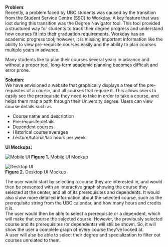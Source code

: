 **Problem**:  
Recently, a problem faced by UBC students was caused by the transition from the Student Service Centre (SSC) to Workday. A key feature that was lost during this transition was the Degree Navigator tool. This tool provided a structured way for students to track their degree progress and understand how courses fit into their graduation requirements. Workday has an academic progress tool; however, it is missing important information like the ability to view pre-requisite courses easily and the ability to plan courses multiple years in advance.

Many students like to plan their courses several years in advance and without a proper tool, long-term academic planning becomes difficult and error prone.

**Solution:**  
We have envisioned a website that graphically displays a tree of the pre-requisites of a course, and all courses that require it. This allows users to easily see the prerequisite they need to take in order to take a course, and helps them map a path through their University degree. Users can view course details such as

* Course name and description  
* Pre-requisite details  
* Dependent courses   
* Historical course averages  
* Lecture/tutorial/lab hours per week

**UI Mockups:**

![Mobile UI](https://github.com/CPEN-221-2024/project-meriadoc-gradmap/blob/main/images/mobile_ui.png?raw=true)
**Figure 1\.** Mobile UI Mockup

![Desktop UI](https://github.com/CPEN-221-2024/project-meriadoc-gradmap/blob/main/images/desktop_ui.jpg?raw=true)   
**Figure 2\.** Desktop UI Mockup

The user would start by selecting a course they are interested in, and would then be presented with an interactive graph showing the course they selected at the center, and all of its prerequisites and dependents. It would also show more detailed information about the selected course, such as the prerequisite string from the UBC calendar, and how many hours and credits it is.   
The user would then be able to select a prerequisite or a dependent, which will make that course the selected course. However, the previously selected course and its prerequisites (or dependents) will still be shown. So, it will show the user a complete graph of every course they’ve looked at.  
A user will also be able to select their degree and specialization to filter out courses unrelated to them.
